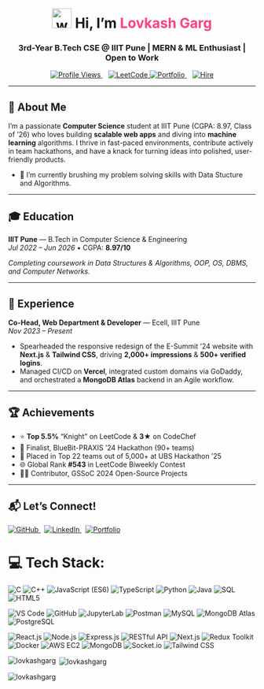 <h1 align="center">
  <img src="https://iam-weijie.github.io/wave/hand-emoji.svg" width="40" alt="waving hand" /> Hi, I’m <span style="color:#FF4081;"><strong>Lovkash Garg</strong></span>
</h1>



<h3 align="center">3rd-Year B.Tech CSE @ IIIT Pune | MERN & ML Enthusiast | Open to Work</h3>

<p align="center">
  <a href="https://komarev.com/ghpvc/?username=lovkashgarg&style=flat&color=0e75b6">
    <img alt="Profile Views" src="https://komarev.com/ghpvc/?username=lovkashgarg&style=flat&color=0e75b6" />
  </a>
  &nbsp;&nbsp;
  <a href="https://leetcode.com/u/Lovkash_2905/">
    <img alt="LeetCode" src="https://img.shields.io/badge/LeetCode-%230053ff.svg?style=flat&logo=leetcode&logoColor=white"/>
  </a>
  <a href="https://lovkash-garg-portfolio.vercel.app/" target="_blank">
    <img alt="Portfolio" src="https://img.shields.io/badge/Portfolio-%23FF4081.svg?style=flat&logo=googlechrome&logoColor=white"/>
  </a>
  &nbsp;&nbsp;
  <a href="mailto:lovkashgarg@gmail.com">
    <img alt="Hire" src="https://img.shields.io/badge/Email-%23D14836.svg?style=flat&logo=gmail&logoColor=white"/>
  </a>
</p>

---

## 🌟 About Me
I’m a passionate **Computer Science** student at IIIT Pune (CGPA: 8.97, Class of ’26) who loves building **scalable web apps** and diving into **machine learning** algorithms. I thrive in fast-paced environments, contribute actively in team hackathons, and have a knack for turning ideas into polished, user-friendly products.

- 🌱 I’m currently brushing my problem solving skills with Data Stucture and Algorithms.

---
## 🎓 Education

**IIIT Pune** — B.Tech in Computer Science & Engineering  
_Jul 2022 – Jun 2026_ • CGPA: **8.97/10**  

_Completing coursework in Data Structures & Algorithms, OOP, OS, DBMS, and Computer Networks._

---

## 💼 Experience

**Co-Head, Web Department & Developer** — Ecell, IIIT Pune  
_Nov 2023 – Present_  
- Spearheaded the responsive redesign of the E-Summit ’24 website with **Next.js** & **Tailwind CSS**, driving **2,000+ impressions** & **500+ verified logins**.  
- Managed CI/CD on **Vercel**, integrated custom domains via GoDaddy, and orchestrated a **MongoDB Atlas** backend in an Agile workflow.

---

## 🏆 Achievements

- ⭐ **Top 5.5%** “Knight” on LeetCode & **3★** on CodeChef  
- 🥇 Finalist, BlueBit-PRAXIS ’24 Hackathon (90+ teams)  
- 🥉 Placed in Top 22 teams out of 5,000+ at UBS Hackathon ’25  
- 🌐 Global Rank **#543** in LeetCode Biweekly Contest  
- 🧑‍💻 Contributor, GSSoC 2024 Open-Source Projects

---

## 📬 Let’s Connect!

<p align="left">
  <a href="https://github.com/LovkashGarg" target="_blank">  
    <img alt="GitHub" src="https://img.shields.io/badge/GitHub-%23181717.svg?style=flat&logo=github&logoColor=white"/>
  </a>&nbsp;
  <a href="https://www.linkedin.com/in/lovkash-garg/" target="_blank">
    <img alt="LinkedIn" src="https://img.shields.io/badge/LinkedIn-%230A66C2.svg?style=flat&logo=linkedin&logoColor=white"/>
  </a>&nbsp;
  <a href="https://lovkash-garg-portfolio.vercel.app/" target="_blank">
    <img alt="Portfolio" src="https://img.shields.io/badge/Portfolio-%23FF4081.svg?style=flat&logo=googlechrome&logoColor=white"/>
  </a>
</p>


# 💻 Tech Stack:
![C](https://img.shields.io/badge/C-%2300599C.svg?style=for-the-badge&logo=c&logoColor=white) 
![C++](https://img.shields.io/badge/C%2B%2B-%2300599C.svg?style=for-the-badge&logo=c%2B%2B&logoColor=white) 
![JavaScript (ES6)](https://img.shields.io/badge/JavaScript-ES6-F7DF1E?style=for-the-badge&logo=javascript&logoColor=white) 
![TypeScript](https://img.shields.io/badge/TypeScript-%23007ACC.svg?style=for-the-badge&logo=typescript&logoColor=white) 
![Python](https://img.shields.io/badge/Python-%233776AB.svg?style=for-the-badge&logo=python&logoColor=white) 
![Java](https://img.shields.io/badge/Java-%23ED8B00.svg?style=for-the-badge&logo=java&logoColor=white) 
![SQL](https://img.shields.io/badge/SQL-%230070D1.svg?style=for-the-badge&logo=postgresql&logoColor=white) 
![HTML5](https://img.shields.io/badge/HTML5-%23E34F26.svg?style=for-the-badge&logo=html5&logoColor=white)

![VS Code](https://img.shields.io/badge/VS%20Code-%23007ACC.svg?style=for-the-badge&logo=visual-studio-code&logoColor=white) 
![GitHub](https://img.shields.io/badge/GitHub-%23181717.svg?style=for-the-badge&logo=github&logoColor=white) 
![JupyterLab](https://img.shields.io/badge/JupyterLab-%23F37626.svg?style=for-the-badge&logo=jupyter&logoColor=white) 
![Postman](https://img.shields.io/badge/Postman-%23FF6C37.svg?style=for-the-badge&logo=postman&logoColor=white) 
![MySQL](https://img.shields.io/badge/MySQL-%234479A1.svg?style=for-the-badge&logo=mysql&logoColor=white) 
![MongoDB Atlas](https://img.shields.io/badge/MongoDB%20Atlas-%234EA94B.svg?style=for-the-badge&logo=mongodb&logoColor=white) 
![PostgreSQL](https://img.shields.io/badge/PostgreSQL-%23316192.svg?style=for-the-badge&logo=postgresql&logoColor=white)

![React.js](https://img.shields.io/badge/React.js-%2320232a.svg?style=for-the-badge&logo=react&logoColor=%2361DAFB) 
![Node.js](https://img.shields.io/badge/Node.js-%23339933.svg?style=for-the-badge&logo=node.js&logoColor=white) 
![Express.js](https://img.shields.io/badge/Express.js-%23404d59.svg?style=for-the-badge&logo=express&logoColor=%2361DAFB) 
![RESTful API](https://img.shields.io/badge/RESTful%20API-%23DD0031.svg?style=for-the-badge) 
![Next.js](https://img.shields.io/badge/Next.js-black?style=for-the-badge&logo=next.js&logoColor=white) 
![Redux Toolkit](https://img.shields.io/badge/Redux%20Toolkit-%23593d88.svg?style=for-the-badge&logo=redux&logoColor=white) 
![Docker](https://img.shields.io/badge/Docker-%2302493E.svg?style=for-the-badge&logo=docker&logoColor=white) 
![AWS EC2](https://img.shields.io/badge/AWS%20EC2-%23FF9900.svg?style=for-the-badge&logo=amazon-aws&logoColor=white) 
![MongoDB](https://img.shields.io/badge/MongoDB-%234EA94B.svg?style=for-the-badge&logo=mongodb&logoColor=white) 
![Socket.io](https://img.shields.io/badge/Socket.io-%23E4405F.svg?style=for-the-badge&logo=socket-dot-io&logoColor=white) 
![Tailwind CSS](https://img.shields.io/badge/Tailwind%20CSS-%2338B2AC.svg?style=for-the-badge&logo=tailwind-css&logoColor=white)




<p><img align="left" src="https://github-readme-stats.vercel.app/api/top-langs?username=lovkashgarg&show_icons=true&locale=en&layout=compact" alt="lovkashgarg" /></p>

<p>&nbsp;<img align="center" src="https://github-readme-stats.vercel.app/api?username=lovkashgarg&show_icons=true&locale=en" alt="lovkashgarg" /></p>

<p><img align="center" src="https://github-readme-streak-stats.herokuapp.com/?user=lovkashgarg&" alt="lovkashgarg" /></p>
